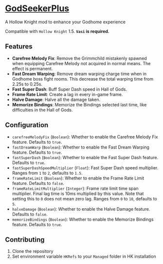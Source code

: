# [GodSeekerPlus](https://github.com/Clazex/HollowKnight.GodSeekerPlus)

A Hollow Knight mod to enhance your Godhome experience

Compatible with `Hollow Knight` 1.5.
**`Vasi` is required.**

## Features

- **Carefree Melody Fix**: Remove the Grimmchild mistakenly spawned when equipping Carefree Melody not acquired in normal means. The effect is permanent.
- **Fast Dream Warping**: Remove dream warping charge time when in Godhome boss fight rooms. This decrease the total warping time from 2.25s to 0.25s.
- **Fast Super Dash**: Buff Super Dash speed in Hall of Gods.
- **Frame Rate Limit**: Create a lag in every in-game frame.
- **Halve Damage**: Halve all the damage taken.
- **Memorize Bindings**: Memorize the Bindings selected last time, like difficulties in the Hall of Gods.

## Configuration

- `carefreeMelodyFix` (`Boolean`): Whether to enable the Carefree Melody Fix feature. Defaults to `true`.
- `fastDreamWarp` (`Boolean`): Whether to enable the Fast Dream Warping feature. Defaults to `true`.
- `fastSuperDash` (`Boolean`): Whether to enable the Fast Super Dash feature. Defaults to `true`.
- `fastSuperDashSpeedMultiplier` (`Float`): Fast Super Dash speed multiplier. Ranges from `1` to `2`, defaults to `1.5`.
- `frameRateLimit` (`Boolean`): Whether to enable the Frame Rate Limit feature. Defaults to `false`.
- `frameRateLimitMultiplier` (`Integer`): Frame rate limit time span multiplier. Final lag time is 10ms multiplied by this value. Note that setting this to `0` does not mean zero lag. Ranges from `0` to `10`, defaults to `5`.
- `halveDamage` (`Boolean`): Whether to enable the Halve Damage feature. Defaults to `false`.
- `memorizeBindings` (`Boolean`): Whether to enable the Memorize Bindings feature. Defaults to `true`.

## Contributing

1. Clone the repository
2. Set environment variable `HKRefs` to your `Managed` folder in HK installation
